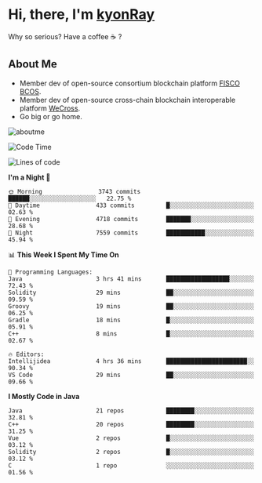 # Hi, there, I'm [kyonRay](https://kyonRay.github.io)

Why so serious? Have a coffee ☕️ ?

## About Me

- Member dev of open-source consortium blockchain platform [FISCO BCOS](https://github.com/FISCO-BCOS).
- Member dev of open-source cross-chain blockchain interoperable platform [WeCross](https://github.com/WeBankBlockchain/WeCross).
- Go big or go home.

![aboutme](https://github-readme-stats.vercel.app/api?username=kyonRay&count_private=true&show_icons=true)

<!-- ![top-langs](https://github-readme-stats.vercel.app/api/top-langs/?username=kyonRay&layout=compact&hide=shell,html) -->

<!--START_SECTION:waka-->
![Code Time](http://img.shields.io/badge/Code%20Time-270%20hrs%2052%20mins-blue)

![Lines of code](https://img.shields.io/badge/From%20Hello%20World%20I%27ve%20Written-12.9%20million%20lines%20of%20code-blue)

**I'm a Night 🦉** 

```text
🌞 Morning                3743 commits        ██████░░░░░░░░░░░░░░░░░░░   22.75 % 
🌆 Daytime                433 commits         █░░░░░░░░░░░░░░░░░░░░░░░░   02.63 % 
🌃 Evening                4718 commits        ███████░░░░░░░░░░░░░░░░░░   28.68 % 
🌙 Night                  7559 commits        ███████████░░░░░░░░░░░░░░   45.94 % 
```


📊 **This Week I Spent My Time On** 

```text
💬 Programming Languages: 
Java                     3 hrs 41 mins       ██████████████████░░░░░░░   72.43 % 
Solidity                 29 mins             ██░░░░░░░░░░░░░░░░░░░░░░░   09.59 % 
Groovy                   19 mins             ██░░░░░░░░░░░░░░░░░░░░░░░   06.25 % 
Gradle                   18 mins             █░░░░░░░░░░░░░░░░░░░░░░░░   05.91 % 
C++                      8 mins              █░░░░░░░░░░░░░░░░░░░░░░░░   02.67 % 

🔥 Editors: 
Intellijidea             4 hrs 36 mins       ███████████████████████░░   90.34 % 
VS Code                  29 mins             ██░░░░░░░░░░░░░░░░░░░░░░░   09.66 % 
```

**I Mostly Code in Java** 

```text
Java                     21 repos            ████████░░░░░░░░░░░░░░░░░   32.81 % 
C++                      20 repos            ████████░░░░░░░░░░░░░░░░░   31.25 % 
Vue                      2 repos             █░░░░░░░░░░░░░░░░░░░░░░░░   03.12 % 
Solidity                 2 repos             █░░░░░░░░░░░░░░░░░░░░░░░░   03.12 % 
C                        1 repo              ░░░░░░░░░░░░░░░░░░░░░░░░░   01.56 % 
```




<!--END_SECTION:waka-->

